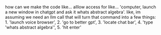 how can we make the code like... alllow access for like... 'computer, launch a new window in chatgpt and ask it whats abstract algebra'. like, im assuming we need an llm call that will turn that command into a few things: 1. 'launch voice browser', 2. 'go to better gpt', 3. 'locate chat bar', 4. 'type 'whats abstract algebra'', 5. 'hit enter'

